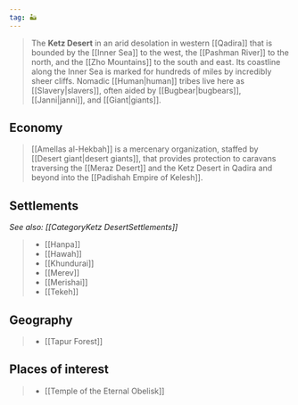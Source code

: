 ```yaml
---
tag: 🏜️
---
```

> The **Ketz Desert** in an arid desolation in western [[Qadira]] that is bounded by the [[Inner Sea]] to the west, the [[Pashman River]] to the north, and the [[Zho Mountains]] to the south and east. Its coastline along the Inner Sea is marked for hundreds of miles by incredibly sheer cliffs. Nomadic [[Human|human]] tribes live here as [[Slavery|slavers]], often aided by [[Bugbear|bugbears]], [[Janni|janni]], and [[Giant|giants]].



## Economy

> [[Amellas al-Hekbah]] is a mercenary organization, staffed by [[Desert giant|desert giants]], that provides protection to caravans traversing the [[Meraz Desert]] and the Ketz Desert in Qadira and beyond into the [[Padishah Empire of Kelesh]].


## Settlements

*See also: [[CategoryKetz DesertSettlements]]*
> - [[Hanpa]]
> - [[Hawah]]
> - [[Khundurai]]
> - [[Merev]]
> - [[Merishai]]
> - [[Tekeh]]

## Geography

> - [[Tapur Forest]]

## Places of interest

> - [[Temple of the Eternal Obelisk]]







